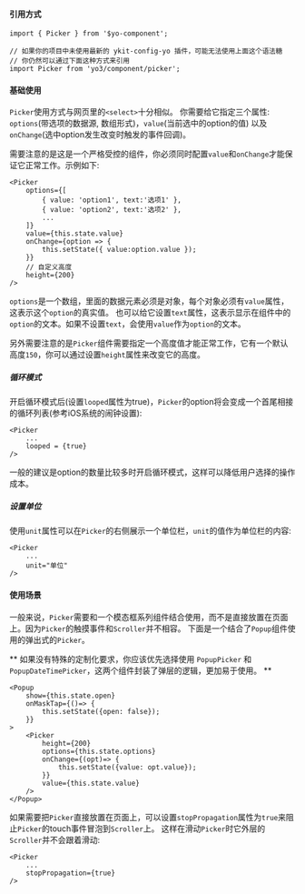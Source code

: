 #### 引用方式

```
import { Picker } from '$yo-component';

// 如果你的项目中未使用最新的 ykit-config-yo 插件，可能无法使用上面这个语法糖
// 你仍然可以通过下面这种方式来引用
import Picker from 'yo3/component/picker';
```

#### 基础使用

`Picker`使用方式与网页里的`<select>`十分相似。 你需要给它指定三个属性: `options`(带选项的数据源, 数组形式)，`value`(当前选中的option的值)
以及`onChange`(选中option发生改变时触发的事件回调)。

需要注意的是这是一个严格受控的组件，你必须同时配置`value`和`onChange`才能保证它正常工作。示例如下:

```
<Picker
    options={[
        { value: 'option1', text:'选项1' },
        { value: 'option2', text:'选项2' },
        ...
    ]}
    value={this.state.value}
    onChange={option => {
        this.setState({ value:option.value });
    }}
    // 自定义高度
    height={200}
/>
```

`options`是一个数组，里面的数据元素必须是对象，每个对象必须有`value`属性，这表示这个`option`的真实值。
也可以给它设置`text`属性，这表示显示在组件中的`option`的文本。如果不设置`text`，会使用`value`作为`option`的文本。

另外需要注意的是`Picker`组件需要指定一个高度值才能正常工作，它有一个默认高度`150`，你可以通过设置`height`属性来改变它的高度。

##### 循环模式

开启循环模式后(设置`looped`属性为true)，`Picker`的option将会变成一个首尾相接的循环列表(参考iOS系统的闹钟设置):

```
<Picker
    ...
    looped = {true}
/>
```

一般的建议是option的数量比较多时开启循环模式，这样可以降低用户选择的操作成本。

##### 设置单位

使用`unit`属性可以在`Picker`的右侧展示一个单位栏，`unit`的值作为单位栏的内容:

```
<Picker
    ...
    unit="单位"
/>
```

#### 使用场景

一般来说，`Picker`需要和一个模态框系列组件结合使用，而不是直接放置在页面上。因为`Picker`的触摸事件和`Scroller`并不相容。
下面是一个结合了`Popup`组件使用的弹出式的`Picker`。

** 如果没有特殊的定制化要求，你应该优先选择使用 `PopupPicker` 和 `PopupDateTimePicker`，这两个组件封装了弹层的逻辑，更加易于使用。 **

```
<Popup
    show={this.state.open}
    onMaskTap={()=> {
        this.setState({open: false});
    }}
>
    <Picker
        height={200}
        options={this.state.options}
        onChange={(opt)=> {
            this.setState({value: opt.value});
        }}
        value={this.state.value}
    />
</Popup>
```

如果需要把`Picker`直接放置在页面上，可以设置`stopPropagation`属性为`true`来阻止`Picker`的touch事件冒泡到`Scroller`上。
这样在滑动`Picker`时它外层的`Scroller`并不会跟着滑动:

```
<Picker
    ...
    stopPropagation={true}
/>
```

